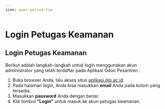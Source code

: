 ```yaml
---
icon: user-police-tie
---
```


# Login Petugas Keamanan

## Login Petugas Keamanan

Berikut adalah langkah-langkah untuk login menggunakan akun administrator yang telah terdaftar pada Aplikasi Odoo Pesantren :

1. Buka browser Anda, lalu akses situs [aplikasi.dqi.ac.id](https://aplikasi.dqi.ac.id/).
2. Pada halaman login, Anda bisa masukkan **email** Anda pada kolom yang tersedia.
3. Masukkan **password** Anda dengan benar.
4. Klik tombol **“Login”** untuk masuk ke akun petugas keamanan.
